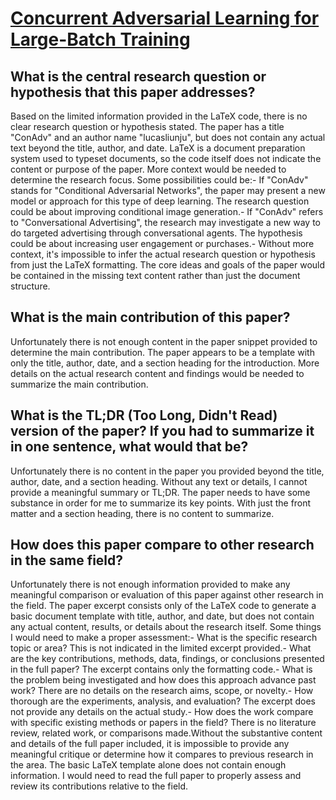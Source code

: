 # [Concurrent Adversarial Learning for Large-Batch Training](https://arxiv.org/abs/2106.00221)

## What is the central research question or hypothesis that this paper addresses?

Based on the limited information provided in the LaTeX code, there is no clear research question or hypothesis stated. The paper has a title "ConAdv" and an author name "lucasliunju", but does not contain any actual text beyond the title, author, and date. LaTeX is a document preparation system used to typeset documents, so the code itself does not indicate the content or purpose of the paper. More context would be needed to determine the research focus. Some possibilities could be:- If "ConAdv" stands for "Conditional Adversarial Networks", the paper may present a new model or approach for this type of deep learning. The research question could be about improving conditional image generation.- If "ConAdv" refers to "Conversational Advertising", the research may investigate a new way to do targeted advertising through conversational agents. The hypothesis could be about increasing user engagement or purchases.- Without more context, it's impossible to infer the actual research question or hypothesis from just the LaTeX formatting. The core ideas and goals of the paper would be contained in the missing text content rather than just the document structure.


## What is the main contribution of this paper?

Unfortunately there is not enough content in the paper snippet provided to determine the main contribution. The paper appears to be a template with only the title, author, date, and a section heading for the introduction. More details on the actual research content and findings would be needed to summarize the main contribution.


## What is the TL;DR (Too Long, Didn't Read) version of the paper? If you had to summarize it in one sentence, what would that be?

Unfortunately there is no content in the paper you provided beyond the title, author, date, and a section heading. Without any text or details, I cannot provide a meaningful summary or TL;DR. The paper needs to have some substance in order for me to summarize its key points. With just the front matter and a section heading, there is no content to summarize.


## How does this paper compare to other research in the same field?

Unfortunately there is not enough information provided to make any meaningful comparison or evaluation of this paper against other research in the field. The paper excerpt consists only of the LaTeX code to generate a basic document template with title, author, and date, but does not contain any actual content, results, or details about the research itself. Some things I would need to make a proper assessment:- What is the specific research topic or area? This is not indicated in the limited excerpt provided.- What are the key contributions, methods, data, findings, or conclusions presented in the full paper? The excerpt contains only the formatting code.- What is the problem being investigated and how does this approach advance past work? There are no details on the research aims, scope, or novelty.- How thorough are the experiments, analysis, and evaluation? The excerpt does not provide any details on the actual study.- How does the work compare with specific existing methods or papers in the field? There is no literature review, related work, or comparisons made.Without the substantive content and details of the full paper included, it is impossible to provide any meaningful critique or determine how it compares to previous research in the area. The basic LaTeX template alone does not contain enough information. I would need to read the full paper to properly assess and review its contributions relative to the field.
